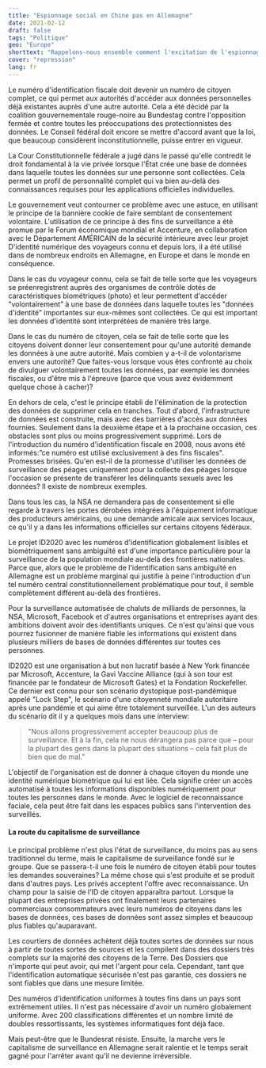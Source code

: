 ```yaml
---
title: "Espionnage social en Chine pas en Allemagne"
date: 2021-02-12
draft: false
tags: "Politique"
geo: "Europe"
shorttext: "Rappelons-nous ensemble comment l'excitation de l'espionnage social en Chine nous accompagnait autrefois. Soudain, c'est calme dans mon propre pays."
cover: "repression"
lang: fr
---
```


Le numéro d'identification fiscale doit devenir un numéro de citoyen complet, ce qui permet aux autorités d'accéder aux données personnelles déjà existantes auprès d'une autre autorité. Cela a été décidé par la coalition gouvernementale rouge-noire au Bundestag contre l'opposition fermée et contre toutes les préoccupations des protectionnistes des données. Le Conseil fédéral doit encore se mettre d'accord avant que la loi, que beaucoup considèrent inconstitutionnelle, puisse entrer en vigueur.

La Cour Constitutionnelle fédérale a jugé dans le passé qu'elle contredit le droit fondamental à la vie privée lorsque l'État crée une base de données dans laquelle toutes les données sur une personne sont collectées. Cela permet un profil de personnalité complet qui va bien au-delà des connaissances requises pour les applications officielles individuelles.

Le gouvernement veut contourner ce problème avec une astuce, en utilisant le principe de la bannière cookie de faire semblant de consentement volontaire. L'utilisation de ce principe à des fins de surveillance a été promue par le Forum économique mondial et Accenture, en collaboration avec le Département AMÉRICAIN de la sécurité intérieure avec leur projet D'identité numérique des voyageurs connu et depuis lors, il a été utilisé dans de nombreux endroits en Allemagne, en Europe et dans le monde en conséquence.

Dans le cas du voyageur connu, cela se fait de telle sorte que les voyageurs se préenregistrent auprès des organismes de contrôle dotés de caractéristiques biométriques (photo) et leur permettent d'accéder "volontairement” à une base de données dans laquelle toutes les "données d'identité” importantes sur eux-mêmes sont collectées. Ce qui est important les données d'identité sont interprétées de manière très large.

Dans le cas du numéro de citoyen, cela se fait de telle sorte que les citoyens doivent donner leur consentement pour qu'une autorité demande les données à une autre autorité. Mais combien y a-t-il de volontarisme envers une autorité? Que faites-vous lorsque vous êtes confronté au choix de divulguer volontairement toutes les données, par exemple les données fiscales, ou d'être mis à l'épreuve (parce que vous avez évidemment quelque chose à cacher)?

En dehors de cela, c'est le principe établi de l'élimination de la protection des données de supprimer cela en tranches. Tout d'abord, l'infrastructure de données est construite, mais avec des barrières d'accès aux données fournies. Seulement dans la deuxième étape et à la prochaine occasion, ces obstacles sont plus ou moins progressivement supprimé. Lors de l'introduction du numéro d'identification fiscale en 2008, nous avons été informés:”ce numéro est utilisé exclusivement à des fins fiscales". Promesses brisées. Qu'en est-il de la promesse d'utiliser les données de surveillance des péages uniquement pour la collecte des péages lorsque l'occasion se présente de transférer les délinquants sexuels avec les données? Il existe de nombreux exemples.

Dans tous les cas, la NSA ne demandera pas de consentement si elle regarde à travers les portes dérobées intégrées à l'équipement informatique des producteurs américains, ou une demande amicale aux services locaux, ce qu'il y a dans les informations officielles sur certains citoyens fédéraux.

Le projet ID2020 avec les numéros d'identification globalement lisibles et biométriquement sans ambiguïté est d'une importance particulière pour la surveillance de la population mondiale au-delà des frontières nationales. Parce que, alors que le problème de l'identification sans ambiguïté en Allemagne est un problème marginal qui justifie à peine l'introduction d'un tel numéro central constitutionnellement problématique pour tout, il semble complètement différent au-delà des frontières.

Pour la surveillance automatisée de chaluts de milliards de personnes, la NSA, Microsoft, Facebook et d'autres organisations et entreprises ayant des ambitions doivent avoir des identifiants uniques. Ce n'est qu'ainsi que vous pourrez fusionner de manière fiable les informations qui existent dans plusieurs milliers de bases de données différentes sur toutes ces personnes.

ID2020 est une organisation à but non lucratif basée à New York financée par Microsoft, Accenture, la Gavi Vaccine Alliance (qui à son tour est financée par le fondateur de Microsoft Gates) et la Fondation Rockefeller. Ce dernier est connu pour son scénario dystopique post-pandémique appelé "Lock Step", le scénario d'une citoyenneté mondiale autoritaire après une pandémie et qui aime être totalement surveillée. L'un des auteurs du scénario dit il y a quelques mois dans une interview:

> "Nous allons progressivement accepter beaucoup plus de surveillance. Et à la fin, cela ne nous dérangera pas parce que – pour la plupart des gens dans la plupart des situations – cela fait plus de bien que de mal.”

L'objectif de l'organisation est de donner à chaque citoyen du monde une identité numérique biométrique qui lui est liée. Cela signifie créer un accès automatisé à toutes les informations disponibles numériquement pour toutes les personnes dans le monde. Avec le logiciel de reconnaissance faciale, cela peut être fait dans les espaces publics sans l'intervention des surveillés.

#### La route du capitalisme de surveillance

Le principal problème n'est plus l'état de surveillance, du moins pas au sens traditionnel du terme, mais le capitalisme de surveillance fondé sur le groupe. Que se passera-t-il une fois le numéro de citoyen établi pour toutes les demandes souveraines? La même chose qui s'est produite et se produit dans d'autres pays. Les privés acceptent l'offre avec reconnaissance. Un champ pour la saisie de l'ID de citoyen apparaîtra partout. Lorsque la plupart des entreprises privées ont finalement leurs partenaires commerciaux consommateurs avec leurs numéros de citoyens dans les bases de données, ces bases de données sont assez simples et beaucoup plus fiables qu'auparavant.

Les courtiers de données achètent déjà toutes sortes de données sur nous à partir de toutes sortes de sources et les compilent dans des dossiers très complets sur la majorité des citoyens de la Terre. Des Dossiers que n'importe qui peut avoir, qui met l'argent pour cela. Cependant, tant que l'identification automatique sécurisée n'est pas garantie, ces dossiers ne sont fiables que dans une mesure limitée.

Des numéros d'identification uniformes à toutes fins dans un pays sont extrêmement utiles. Il n'est pas nécessaire d'avoir un numéro globalement uniforme. Avec 200 classifications différentes et un nombre limité de doubles ressortissants, les systèmes informatiques font déjà face.

Mais peut-être que le Bundesrat résiste. Ensuite, la marche vers le capitalisme de surveillance en Allemagne serait ralentie et le temps serait gagné pour l'arrêter avant qu'il ne devienne irréversible.
